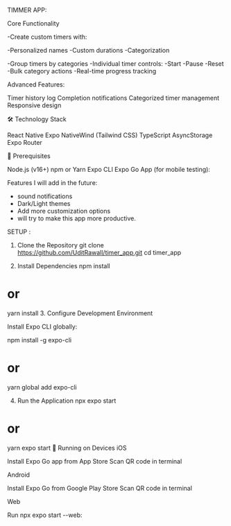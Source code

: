 TIMMER APP: 

Core Functionality

-Create custom timers with:

-Personalized names
-Custom durations
-Categorization


-Group timers by categories
-Individual timer controls:
   -Start
   -Pause
   -Reset
-Bulk category actions
-Real-time progress tracking

Advanced Features:

Timer history log
Completion notifications
Categorized timer management
Responsive design

🛠 Technology Stack

React Native
Expo
NativeWind (Tailwind CSS)
TypeScript
AsyncStorage
Expo Router

📱 Prerequisites

Node.js (v16+)
npm or Yarn
Expo CLI
Expo Go App (for mobile testing):

Features I will add in the future:
- sound notifications
- Dark/Light themes
- Add more customization options
- will try to make this app more productive. 


SETUP :

1. Clone the Repository
   git clone https://github.com/UditRawall/timer_app.git
   cd timer_app

2. Install Dependencies
   npm install
# or
yarn install
3. Configure Development Environment

Install Expo CLI globally:

 npm install -g expo-cli
# or
yarn global add expo-cli

4. Run the Application
   npx expo start
# or
yarn expo start
📲 Running on Devices iOS

Install Expo Go app from App Store
Scan QR code in terminal

Android

Install Expo Go from Google Play Store
Scan QR code in terminal

Web

Run npx expo start --web:

